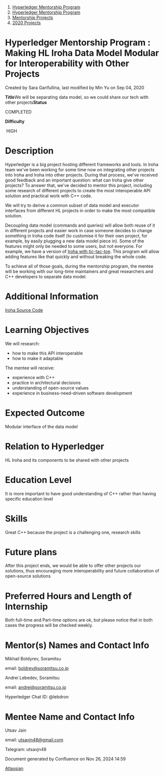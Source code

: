 1. [Hyperledger Mentorship Program](index.html)
2. [Hyperledger Mentorship Program](Hyperledger-Mentorship-Program_21954571.html)
3. [Mentorship Projects](Mentorship-Projects_21954604.html)
4. [2020 Projects](2020-Projects_21963347.html)

# Hyperledger Mentorship Program : Making HL Iroha Data Model Modular for Interoperability with Other Projects

Created by Sara Garifullina, last modified by Min Yu on Sep 04, 2020

**Title**We will be separating data model, so we could share our tech with other projects**Status**

COMPLETED

**Difficulty**

 HIGH

# Description

Hyperledger is a big project hosting different frameworks and tools. In Iroha team we've been working for some time now on integrating other projects into Iroha and Iroha into other projects. During that process, we've received good feedback and an important question: what can Iroha give other projects? To answer that, we've decided to mentor this project, including some research of different projects to create the most interoperable API solution and practical work with C++ code.

We will try to derive a common subset of data model and executor interfaces from different HL projects in order to make the most compatible solution.

Decoupling data model (commands and queries) will allow both reuse of it in different projects and easier work in case someone decides to change something in Iroha code itself (to customise it for their own project, for example, by easily plugging a new data model piece in). Some of the features might only be needed to some users, but not everyone. For example, we have a version of [Iroha with tic-tac-toe](https://lf-hyperledger.atlassian.net/wiki/display/RU/Advanced+Iroha). This program will allow adding features like that quickly and without breaking the whole code. 

To achieve all of those goals, during the mentorship program, the mentee will be working with our long-time maintainers and great researchers and C++ developers to separate data model. 

# Additional Information

[Iroha Source Code](https://github.com/hyperledger/iroha)

# Learning Objectives

We will research:

- how to make this API interoperable
- how to make it adaptable

The mentee will receive: 

- experience with C++
- practice in architectural decisions
- understanding of open-source values
- experience in business-need-driven software development

# Expected Outcome

Modular interface of the data model

# Relation to Hyperledger

HL Iroha and its components to be shared with other projects

# Education Level

It is more important to have good understanding of C++ rather than having specific education level

# Skills

Great C++ because the project is a challenging one, research skills

# Future plans

After this project ends, we would be able to offer other projects our solutions, thus encouraging more interoperability and future collaboration of open-source solutions

# Preferred Hours and Length of Internship

Both full-time and Part-time options are ok, but please notice that in both cases the progress will be checked weekly. 

# Mentor(s) Names and Contact Info

Mikhail Boldyrev, Soramitsu

email: [boldrev@soramitsu.co.jp](mailto:boldrev@soramitsu.co.jp)

Andrei Lebedev, Soramitsu

email: [andrei@soramitsu.co.jp](mailto:andrei@soramitsu.co.jp)

Hyperledger Chat ID: @lebdron

# Mentee Name and Contact Info

Utsav Jain

email: [utsavjn48@gmail.com](mailto:utsavjn48@gmail.com)

Telegram: utsavjn48

Document generated by Confluence on Nov 26, 2024 14:59

[Atlassian](http://www.atlassian.com/)
